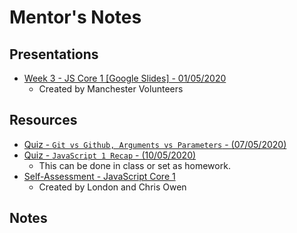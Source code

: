 # Mentor's Notes

## Presentations

- [Week 3 - JS Core 1 [Google Slides] - 01/05/2020](https://drive.google.com/open?id=1QmAx-GEl-Rm1aNmdLfkjPhSFdPblPAa_JS_eVoSi-Vc)
  - Created by Manchester Volunteers

## Resources

- [Quiz - `Git vs Github, Arguments vs Parameters` - (07/05/2020)](https://forms.gle/jQw4C9bmw1b14jHQ8)
- [Quiz - `JavaScript 1 Recap` - (10/05/2020)](https://docs.google.com/forms/d/1-jVH3eTZy6Cig8iEZqDTdLaFgJCgVKv8q5HIF5yDUQ0/edit)
  - This can be done in class or set as homework.
- [Self-Assessment - JavaScript Core 1](https://docs.google.com/forms/u/1/d/e/1FAIpQLScW1J7Cr9H7Yr0rjPkgs9hv91nOnGueFe2d4Ir1-pNWEAisGQ/viewform)
  - Created by London and Chris Owen

## Notes
